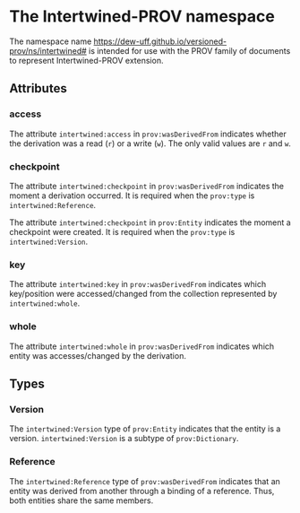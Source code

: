 # The Intertwined-PROV namespace

The namespace name https://dew-uff.github.io/versioned-prov/ns/intertwined# is intended for use with the PROV family of documents to represent Intertwined-PROV extension.


## Attributes

### access

The attribute `intertwined:access` in `prov:wasDerivedFrom` indicates whether the derivation was a read (`r`) or a write (`w`). The only valid values are `r` and `w`.

### checkpoint

The attribute `intertwined:checkpoint` in `prov:wasDerivedFrom` indicates the moment a derivation occurred. It is required when the `prov:type` is `intertwined:Reference`.

The attribute `intertwined:checkpoint` in `prov:Entity` indicates the moment a checkpoint were created. It is required when the `prov:type` is `intertwined:Version`.

### key

The attribute `intertwined:key` in `prov:wasDerivedFrom` indicates which key/position were accessed/changed from the collection represented by `intertwined:whole`.

### whole

The attribute `intertwined:whole` in `prov:wasDerivedFrom` indicates which entity was accesses/changed by the derivation.

## Types

### Version

The `intertwined:Version` type of `prov:Entity` indicates that the entity is a version. `intertwined:Version` is a subtype of `prov:Dictionary`.

### Reference

The `intertwined:Reference` type of `prov:wasDerivedFrom` indicates that an entity was derived from another through a binding of a reference. Thus, both entities share the same members.
